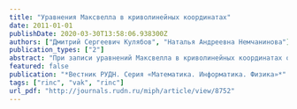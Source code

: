 ```yaml
---
title: "Уравнения Максвелла в криволинейных координатах"
date: 2011-01-01
publishDate: 2020-03-30T13:58:06.938300Z
authors: ["Дмитрий Сергеевич Кулябов", "Наталья Андреевна Немчанинова"]
publication_types: ["2"]
abstract: "При записи уравнений Максвелла в криволинейных координатах обычно используется громоздкий векторный формализм. Предлагается заменить его более простым тензорным описанием."
featured: false
publication: "*Вестник РУДН. Серия «Математика. Информатика. Физика»*"
tags: ["rinc", "vak", "rinc"]
url_pdf: "http://journals.rudn.ru/miph/article/view/8752"
---
```


